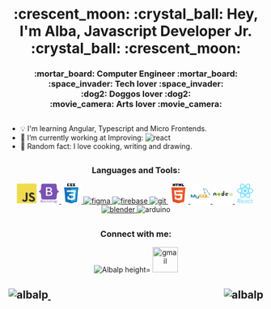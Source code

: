 <h1 align="center">  :crescent_moon: :crystal_ball: Hey, I'm Alba, Javascript Developer Jr. :crystal_ball: :crescent_moon:</h1>
<h3 align="center">
  <p>:mortar_board: Computer Engineer :mortar_board: <br>
    :space_invader: Tech lover :space_invader: <br>
    :dog2: Doggos lover :dog2: <br>
    :movie_camera: Arts lover :movie_camera:
  </p>
</h3>

## <h3> 
  - :bulb: I'm learning Angular, Typescript and Micro Frontends.
  -  🔭 I’m currently working at Improving: <img src="https://improving.com/images/improving-logo-blue.png" alt="react" width="50" height="35"/> 
  - :art: Random fact:  I love cooking, writing and drawing.
  </h3>

## <h3 align="center">Languages and Tools:</h3>
<p align="center"> 
  <img src="https://raw.githubusercontent.com/devicons/devicon/master/icons/javascript/javascript-original.svg" alt="javascript" width="40" height="40"/>
    <a href="https://getbootstrap.com" target="_blank" rel="noreferrer"> 
  <img src="https://raw.githubusercontent.com/devicons/devicon/master/icons/bootstrap/bootstrap-plain-wordmark.svg" alt="bootstrap" width="40" height="40"/> </a>       <a href="https://www.w3schools.com/css/" target="_blank" rel="noreferrer"> 
  <img src="https://raw.githubusercontent.com/devicons/devicon/master/icons/css3/css3-original-wordmark.svg" alt="css3" width="40" height="40"/> </a> 
    <a href="https://www.figma.com/" target="_blank" rel="noreferrer"> 
  <img src="https://www.vectorlogo.zone/logos/figma/figma-icon.svg" alt="figma" width="40" height="40"/> </a> 
    <a href="https://firebase.google.com/" target="_blank" rel="noreferrer"> 
  <img src="https://www.vectorlogo.zone/logos/firebase/firebase-icon.svg" alt="firebase" width="40" height="40"/> </a> 
    <a href="https://git-scm.com/" target="_blank" rel="noreferrer"> 
  <img src="https://www.vectorlogo.zone/logos/git-scm/git-scm-icon.svg" alt="git" width="40" height="40"/> </a> 
    <a href="https://www.w3.org/html/" target="_blank" rel="noreferrer"> 
  <img src="https://raw.githubusercontent.com/devicons/devicon/master/icons/html5/html5-original-wordmark.svg" alt="html5" width="40" height="40"/> </a> 
    <a href="https://www.java.com" target="_blank" rel="noreferrer"> 
    <a href="https://developer.mozilla.org/en-US/docs/Web/JavaScript" target="_blank" rel="noreferrer">  
    <a href="https://jestjs.io" target="_blank" rel="noreferrer"> 
    <a href="https://www.mysql.com/" target="_blank" rel="noreferrer"> 
  <img src="https://raw.githubusercontent.com/devicons/devicon/master/icons/mysql/mysql-original-wordmark.svg" alt="mysql" width="40" height="40"/> </a> 
    <a href="https://nodejs.org" target="_blank" rel="noreferrer"> 
  <img src="https://raw.githubusercontent.com/devicons/devicon/master/icons/nodejs/nodejs-original-wordmark.svg" alt="nodejs" width="40" height="40"/> </a> 
    <a href="https://reactjs.org/" target="_blank" rel="noreferrer"> 
  <img src="https://raw.githubusercontent.com/devicons/devicon/master/icons/react/react-original-wordmark.svg" alt="react" width="40" height="40"/> </a> 
    <a href="https://unity.com/" target="_blank" rel="noreferrer"> <a href="https://www.arduino.cc/" target="_blank" rel="noreferrer"> 
    <a href="https://www.blender.org/" target="_blank" rel="noreferrer"> 
  <img src="https://download.blender.org/branding/community/blender_community_badge_white.svg" alt="blender" width="40" height="40"/> </a>
  <img src="https://cdn.worldvectorlogo.com/logos/arduino-1.svg" alt="arduino" width="40" height="40"/> </a> </p>
      
## <h3 align="center">Connect with me:</h3>
<p align="center">
<ahref="https://www.linkedin.com/in/albalopezp/"><img src="https://raw.githubusercontent.com/yushi1007/yushi1007/main/images/linkedin.svg" width="50" height="50" alt="Albalp height="50" width="50" /></a>
<a href="mailto:alba.lp95@gmail.com"><img src="https://cdn.icon-icons.com/icons2/730/PNG/512/gmail_icon-icons.com_62758.png" height="50" width="50" title="gmail"/>  
</p>
      
## <p><img align="left" src="https://github-readme-stats.vercel.app/api/top-langs?username=albalp&show_icons=true&locale=en&layout=compact" alt="albalp" /></p>

## <p>&nbsp;<img align="right" src="https://github-readme-stats.vercel.app/api?username=albalp&show_icons=true&locale=en" alt="albalp" /></p>
